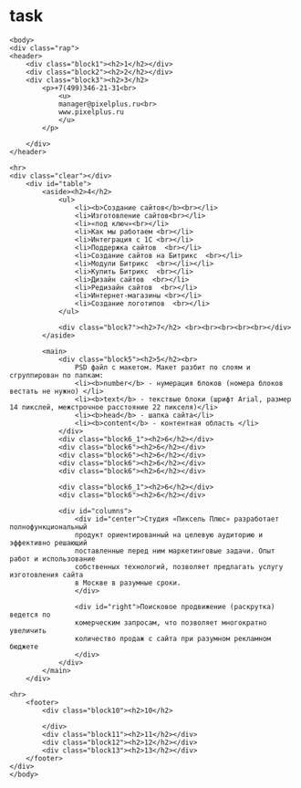 # task

<!DOCTYPE html>
<html>
	<head>	
		<title>practice</title>
		<meta charset="utf-8">
		<link rel="stylesheet" href="style.css">
	</head>
	
	<body>
	<div class="rap">
	<header>
		<div class="block1"><h2>1</h2></div>	
		<div class="block2"><h2>2</h2></div>
		<div class="block3"><h2>3</h2>
			<p>+7(499)346-21-31<br>
				<u>
				manager@pixelplus.ru<br>
				www.pixelplus.ru
				</u>
			</p>
			
		</div>
	</header>
	
	<hr>
	<div class="clear"></div>
		<div id="table">
			<aside><h2>4</h2>
				<ul>
					<li><b>Создание сайтов</b><br></li>
					<li>Изготовление сайтов<br></li>
					<li>«под ключ»<br></li>
					<li>Как мы работаем <br></li>
					<li>Интеграция с 1С <br></li>
					<li>Поддержка сайтов  <br></li>
					<li>Создание сайтов на Битрикс  <br></li>
					<li>Модули Битрикс  <br></li></li>
					<li>Купить Битрикс  <br></li>
					<li>Дизайн сайтов  <br></li>
					<li>Редизайн сайтов  <br></li>
					<li>Интернет-магазины <br></li>
					<li>Создание логотипов  <br></li>
				</ul>
					
				<div class="block7"><h2>7</h2> <br><br><br><br><br></div>
			</aside>
	
			<main>
				<div class="block5"><h2>5</h2><br>
					PSD файл с макетом. Макет разбит по слоям и сгруппирован по папкам:
					<li><b>number</b> - нумерация блоков (номера блоков вестать не нужно) </li>
					<li><b>text</b> - текствые блоки (шрифт Arial, размер 14 пикслей, межстрочное расстояние 22 пикселя)</li>
					<li><b>head</b> - шапка сайта</li>
					<li><b>content</b> - контентная область </li>
				</div>
				<div class="block6_1"><h2>6</h2></div>
				<div class="block6"><h2>6</h2></div>
				<div class="block6"><h2>6</h2></div>
				<div class="block6"><h2>6</h2></div>
				<div class="block6"><h2>6</h2></div>
					
				<div class="block6_1"><h2>6</h2></div>
				<div class="block6"><h2>6</h2></div>

				<div id="columns">     
     				<div id="center">Студия «Пиксель Плюс» разработает полнофункциональный
      				продукт ориентированный на целевую аудиторию и эффективно решающий
      				поставленные перед ним маркетинговые задачи. Опыт работ и использование
      				собственных технологий, позволяет предлагать услугу изготовления сайта
      				в Москве в разумные сроки.    				
 				 	</div>

     				<div id="right">Поисковое продвижение (раскрутка) ведется по
     				комерческим запросам, что позволяет многократно увеличить 
     				количество продаж с сайта при разумном рекламном бюджете
     				</div>
   				</div>
			</main>
		</div>

	<hr>
		<footer>
			<div class="block10"><h2>10</h2>

			</div>	
			<div class="block11"><h2>11</h2></div>
			<div class="block12"><h2>12</h2></div>	
			<div class="block13"><h2>13</h2></div>
		</footer>
	</div>	
	</body>
</html>
